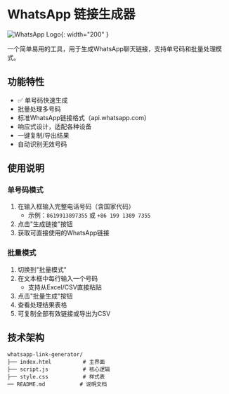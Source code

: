 # WhatsApp 链接生成器

![WhatsApp Logo](https://upload.wikimedia.org/wikipedia/commons/6/6b/WhatsApp.svg){: width="200" }

一个简单易用的工具，用于生成WhatsApp聊天链接，支持单号码和批量处理模式。

## 功能特性

- ✅ 单号码快速生成
-  批量处理多号码
-  标准WhatsApp链接格式（api.whatsapp.com）
-  响应式设计，适配各种设备
-  一键复制/导出结果
-  自动识别无效号码

## 使用说明

### 单号码模式
1. 在输入框输入完整电话号码（含国家代码）
   - 示例：`8619913897355` 或 `+86 199 1389 7355`
2. 点击"生成链接"按钮
3. 获取可直接使用的WhatsApp链接

### 批量模式
1. 切换到"批量模式"
2. 在文本框中每行输入一个号码
   - 支持从Excel/CSV直接粘贴
3. 点击"批量生成"按钮
4. 查看处理结果表格
5. 可复制全部有效链接或导出为CSV

## 技术架构

```plaintext
whatsapp-link-generator/
├── index.html          # 主界面
├── script.js           # 核心逻辑
├── style.css           # 样式表
── README.md           # 说明文档
